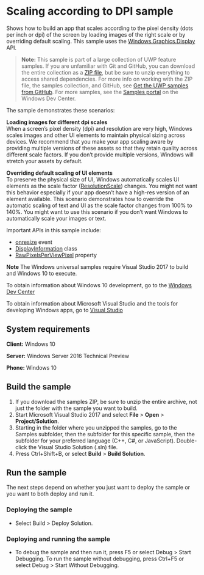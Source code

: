 ﻿<!---
  category: ControlsLayoutAndText
  samplefwlink: http://go.microsoft.com/fwlink/p/?LinkId=620537
--->

# Scaling according to DPI sample

Shows how to build an app that scales according to the pixel density (dots per inch or dpi) of the screen by loading images 
of the right scale or by overriding default scaling. This sample uses the [Windows.Graphics.Display](http://msdn.microsoft.com/library/windows/apps/br226166) API.

> **Note:** This sample is part of a large collection of UWP feature samples. 
> If you are unfamiliar with Git and GitHub, you can download the entire collection as a 
> [ZIP file](https://github.com/Microsoft/Windows-universal-samples/archive/master.zip), but be 
> sure to unzip everything to access shared dependencies. For more info on working with the ZIP file, 
> the samples collection, and GitHub, see [Get the UWP samples from GitHub](https://aka.ms/ovu2uq). 
> For more samples, see the [Samples portal](https://aka.ms/winsamples) on the Windows Dev Center. 

The sample demonstrates these scenarios:

**Loading images for different dpi scales**  
When a screen’s pixel density (dpi) and resolution are very high, Windows scales images and other UI elements to maintain physical sizing across devices. We recommend that you make your app scaling aware by providing multiple versions of these assets so that they retain quality across different scale factors. If you don’t provide multiple versions, Windows will stretch your assets by default.

**Overriding default scaling of UI elements**  
To preserve the physical size of UI, Windows automatically scales UI elements as the scale factor ([ResolutionScale](http://msdn.microsoft.com/library/windows/apps/br226165)) changes. You might not want this behavior especially if your app doesn’t have a high-res version of an element available. This scenario demonstrates how to override the automatic scaling of text and UI as the scale factor changes from 100% to 140%. You might want to use this scenario if you don’t want Windows to automatically scale your images or text.

Important APIs in this sample include:

-   [onresize](http://msdn.microsoft.com/library/windows/apps/hh466035) event
-   [DisplayInformation](http://msdn.microsoft.com/library/windows/apps/dn264258) class
-   [RawPixelsPerViewPixel](https://msdn.microsoft.com/library/windows.graphics.display.displayinformation.rawpixelsperviewpixel.aspx) property

**Note** The Windows universal samples require Visual Studio 2017 to build and Windows 10 to execute.
 
To obtain information about Windows 10 development, go to the [Windows Dev Center](http://go.microsoft.com/fwlink/?LinkID=532421)

To obtain information about Microsoft Visual Studio and the tools for developing Windows apps, go to [Visual Studio](http://go.microsoft.com/fwlink/?LinkID=532422)

## System requirements

**Client:** Windows 10

**Server:** Windows Server 2016 Technical Preview

**Phone:** Windows 10

## Build the sample

1. If you download the samples ZIP, be sure to unzip the entire archive, not just the folder with the sample you want to build. 
2. Start Microsoft Visual Studio 2017 and select **File** \> **Open** \> **Project/Solution**.
3. Starting in the folder where you unzipped the samples, go to the Samples subfolder, then the subfolder for this specific sample, then the subfolder for your preferred language (C++, C#, or JavaScript). Double-click the Visual Studio Solution (.sln) file.
4. Press Ctrl+Shift+B, or select **Build** \> **Build Solution**.

## Run the sample

The next steps depend on whether you just want to deploy the sample or you want to both deploy and run it.

### Deploying the sample

- Select Build > Deploy Solution. 

### Deploying and running the sample

- To debug the sample and then run it, press F5 or select Debug >  Start Debugging. To run the sample without debugging, press Ctrl+F5 or select Debug > Start Without Debugging. 
